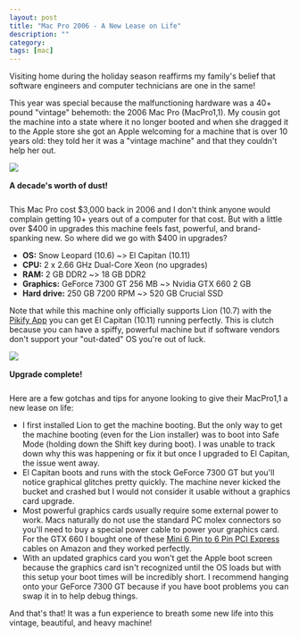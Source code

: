```yaml
---
layout: post
title: "Mac Pro 2006 - A New Lease on Life"
description: ""
category: 
tags: [mac]
---
```


Visiting home during the holiday season reaffirms my family's belief that software engineers and computer technicians are one in the same!

This year was special because the malfunctioning hardware was a 40+ pound "vintage" behemoth: the 2006 Mac Pro (MacPro1,1). My cousin got the machine into a state where it no longer booted and when she dragged it to the Apple store she got an Apple welcoming for a machine that is over 10 years old: they told her it was a "vintage machine" and that they couldn't help her out.

<div>
	<img class="rounded-corners" style="max-width: 700px; border: 1px;" src="{{ site.images2017 }}/12-14/dust.jpg"/>
	<p class="caption-text" style="line-height: 1.5em; margin-bottom: 24px;"><strong>A decade's worth of dust!</strong></p>
</div>

This Mac Pro cost $3,000 back in 2006 and I don't think anyone would complain getting 10+ years out of a computer for that cost. But with a little over $400 in upgrades this machine feels fast, powerful, and brand-spanking new. So where did we go with $400 in upgrades?

* **OS:** Snow Leopard (10.6) ~> El Capitan (10.11)
* **CPU:** 2 x 2.66 GHz Dual-Core Xeon (no upgrades)
* **RAM:** 2 GB DDR2 ~> 18 GB DDR2
* **Graphics:** GeForce 7300 GT 256 MB ~> Nvidia GTX 660 2 GB
* **Hard drive:** 250 GB 7200 RPM ~> 520 GB Crucial SSD

Note that while this machine only officially supports Lion (10.7) with the [Pikify App][1] you can get El Capitan (10.11) running perfectly. This is clutch because you can have a spiffy, powerful machine but if software vendors don't support your "out-dated" OS you're out of luck.

<div>
	<img class="rounded-corners" style="max-width: 700px; border: 1px;" src="{{ site.images2017 }}/12-14/upgraded.jpg"/>
	<p class="caption-text" style="line-height: 1.5em; margin-bottom: 24px;"><strong>Upgrade complete!</strong></p>
</div>

Here are a few gotchas and tips for anyone looking to give their MacPro1,1 a new lease on life:

* I first installed Lion to get the machine booting. But the only way to get the machine booting (even for the Lion installer) was to boot into Safe Mode (holding down the Shift key during boot). I was unable to track down why this was happening or fix it but once I upgraded to El Capitan, the issue went away.
* El Capitan boots and runs with the stock GeForce 7300 GT but you'll notice graphical glitches pretty quickly. The machine never kicked the bucket and crashed but I would not consider it usable without a graphics card upgrade.
* Most powerful graphics cards usually require some external power to work. Macs naturally do not use the standard PC molex connectors so you'll need to buy a special power cable to power your graphics card. For the GTX 660 I bought one of these [Mini 6 Pin to 6 Pin PCI Express][2] cables on Amazon and they worked perfectly.
* With an updated graphics card you won't get the Apple boot screen because the graphics card isn't recognized until the OS loads but with this setup your boot times will be incredibly short. I recommend hanging onto your GeForce 7300 GT because if you have boot problems you can swap it in to help debug things.

And that's that! It was a fun experience to breath some new life into this vintage, beautiful, and heavy machine!

[1]: https://forums.macrumors.com/threads/2006-2007-mac-pro-1-1-2-1-and-os-x-el-capitan.1890435/page-56#post-22335903
[2]: https://www.amazon.com/dp/B071JJPJXW/
